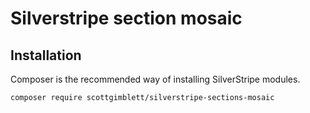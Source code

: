 # Silverstripe section mosaic #

## Installation ##

Composer is the recommended way of installing SilverStripe modules.
```
composer require scottgimblett/silverstripe-sections-mosaic
```
